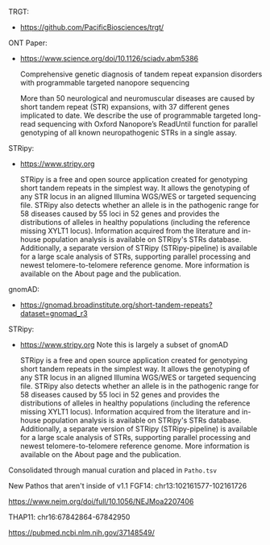 
TRGT:

- https://github.com/PacificBiosciences/trgt/

ONT Paper:
- https://www.science.org/doi/10.1126/sciadv.abm5386

	Comprehensive genetic diagnosis of tandem repeat expansion disorders with programmable targeted nanopore sequencing

	More than 50 neurological and neuromuscular diseases are caused by short tandem repeat (STR) expansions, with 37 different genes implicated to date. We describe the use of programmable targeted long-read sequencing with Oxford Nanopore’s ReadUntil function for parallel genotyping of all known neuropathogenic STRs in a single assay.


STRipy:
- https://www.stripy.org

	STRipy is a free and open source application created for genotyping short tandem repeats in the simplest way. It allows the genotyping of any STR locus in an aligned Illumina WGS/WES or targeted sequencing file. STRipy also detects whether an allele is in the pathogenic range for 58 diseases caused by 55 loci in 52 genes and provides the distributions of alleles in healthy populations (including the reference missing XYLT1 locus). Information acquired from the literature and in-house population analysis is available on STRipy's STRs database. Additionally, a separate version of STRipy (STRipy-pipeline) is available for a large scale analysis of STRs, supporting parallel processing and newest telomere-to-telomere reference genome. More information is available on the About page and the publication.

gnomAD:
- https://gnomad.broadinstitute.org/short-tandem-repeats?dataset=gnomad_r3


STRipy:
- https://www.stripy.org
Note this is largely a subset of gnomAD

	STRipy is a free and open source application created for genotyping short tandem repeats in the simplest way. It allows the genotyping of any STR locus in an aligned Illumina WGS/WES or targeted sequencing file. STRipy also detects whether an allele is in the pathogenic range for 58 diseases caused by 55 loci in 52 genes and provides the distributions of alleles in healthy populations (including the reference missing XYLT1 locus). Information acquired from the literature and in-house population analysis is available on STRipy's STRs database. Additionally, a separate version of STRipy (STRipy-pipeline) is available for a large scale analysis of STRs, supporting parallel processing and newest telomere-to-telomere reference genome. More information is available on the About page and the publication.


Consolidated through manual curation and placed in `Patho.tsv`

New Pathos that aren't inside of v1.1
FGF14: chr13:102161577-102161726

https://www.nejm.org/doi/full/10.1056/NEJMoa2207406



THAP11: chr16:67842864-67842950

https://pubmed.ncbi.nlm.nih.gov/37148549/
